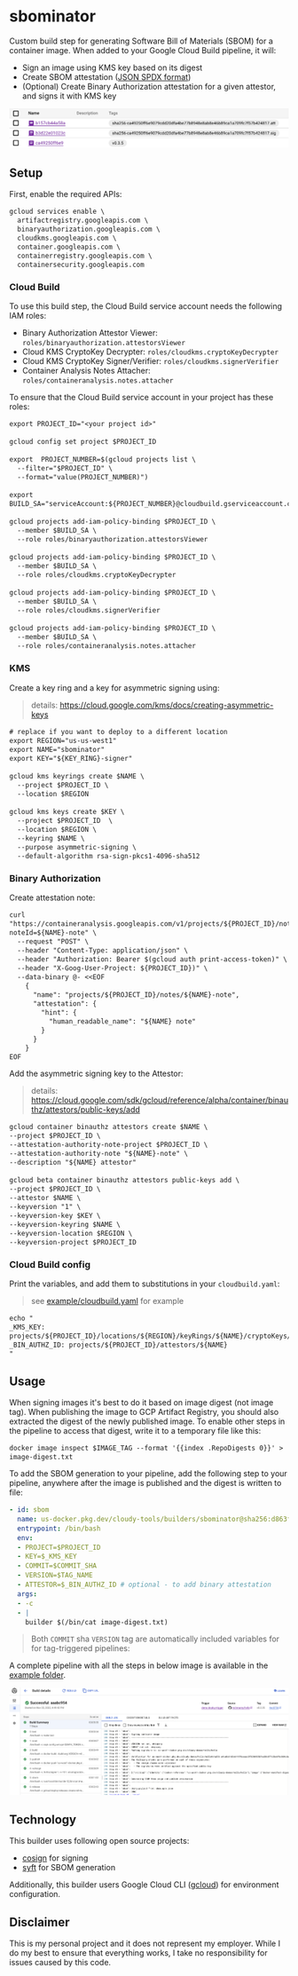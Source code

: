 # sbominator

Custom build step for generating Software Bill of Materials (SBOM) for a container image. When added to your Google Cloud Build pipeline, it will:

* Sign an image using KMS key based on its digest
* Create SBOM attestation ([JSON SPDX format](https://github.com/spdx/spdx-spec/blob/v2.2/schemas/spdx-schema.json)) 
* (Optional) Create Binary Authorization attestation for a given attestor, and signs it with KMS key

![](images/reg.png)

## Setup 

First, enable the required APIs:

```shell
gcloud services enable \
  artifactregistry.googleapis.com \
  binaryauthorization.googleapis.com \
  cloudkms.googleapis.com \
  container.googleapis.com \
  containerregistry.googleapis.com \
  containersecurity.googleapis.com
```

### Cloud Build

To use this build step, the Cloud Build service account needs the following IAM roles:

* Binary Authorization Attestor Viewer: `roles/binaryauthorization.attestorsViewer`
* Cloud KMS CryptoKey Decrypter: `roles/cloudkms.cryptoKeyDecrypter`
* Cloud KMS CryptoKey Signer/Verifier: `roles/cloudkms.signerVerifier`
* Container Analysis Notes Attacher: `roles/containeranalysis.notes.attacher`

To ensure that the Cloud Build service account in your project has these roles:

```shell
export PROJECT_ID="<your project id>"

gcloud config set project $PROJECT_ID

export  PROJECT_NUMBER=$(gcloud projects list \
  --filter="$PROJECT_ID" \
  --format="value(PROJECT_NUMBER)")

export BUILD_SA="serviceAccount:${PROJECT_NUMBER}@cloudbuild.gserviceaccount.com"

gcloud projects add-iam-policy-binding $PROJECT_ID \
  --member $BUILD_SA \
  --role roles/binaryauthorization.attestorsViewer

gcloud projects add-iam-policy-binding $PROJECT_ID \
  --member $BUILD_SA \
  --role roles/cloudkms.cryptoKeyDecrypter

gcloud projects add-iam-policy-binding $PROJECT_ID \
  --member $BUILD_SA \
  --role roles/cloudkms.signerVerifier

gcloud projects add-iam-policy-binding $PROJECT_ID \
  --member $BUILD_SA \
  --role roles/containeranalysis.notes.attacher
```

### KMS 

Create a key ring and a key for asymmetric signing using:

> details: https://cloud.google.com/kms/docs/creating-asymmetric-keys

```shell
# replace if you want to deploy to a different location
export REGION="us-us-west1" 
export NAME="sbominator"
export KEY="${KEY_RING}-signer"

gcloud kms keyrings create $NAME \
  --project $PROJECT_ID \
  --location $REGION

gcloud kms keys create $KEY \
  --project $PROJECT_ID  \
  --location $REGION \
  --keyring $NAME \
  --purpose asymmetric-signing \
  --default-algorithm rsa-sign-pkcs1-4096-sha512
```

### Binary Authorization

Create attestation note:

```shell
curl "https://containeranalysis.googleapis.com/v1/projects/${PROJECT_ID}/notes/?noteId=${NAME}-note" \
  --request "POST" \
  --header "Content-Type: application/json" \
  --header "Authorization: Bearer $(gcloud auth print-access-token)" \
  --header "X-Goog-User-Project: ${PROJECT_ID})" \
  --data-binary @- <<EOF
    {
      "name": "projects/${PROJECT_ID}/notes/${NAME}-note",
      "attestation": {
        "hint": {
          "human_readable_name": "${NAME} note"
        }
      }
    }
EOF
```

Add the asymmetric signing key to the Attestor:

> details: https://cloud.google.com/sdk/gcloud/reference/alpha/container/binauthz/attestors/public-keys/add


```shell
gcloud container binauthz attestors create $NAME \
--project $PROJECT_ID \
--attestation-authority-note-project $PROJECT_ID \
--attestation-authority-note "${NAME}-note" \
--description "${NAME} attestor"

gcloud beta container binauthz attestors public-keys add \
--project $PROJECT_ID \
--attestor $NAME \
--keyversion "1" \
--keyversion-key $KEY \
--keyversion-keyring $NAME \
--keyversion-location $REGION \
--keyversion-project $PROJECT_ID
```

### Cloud Build config

Print the variables, and add them to substitutions in your `cloudbuild.yaml`:

> see [example/cloudbuild.yaml](example/cloudbuild.yaml) for example

```shell
echo "
_KMS_KEY: projects/${PROJECT_ID}/locations/${REGION}/keyRings/${NAME}/cryptoKeys/${KEY}/cryptoKeyVersions/1
_BIN_AUTHZ_ID: projects/${PROJECT_ID}/attestors/${NAME}
"
```


## Usage

When signing images it's best to do it based on image digest (not image tag). When publishing the image to GCP Artifact Registry, you should also extracted the digest of the newly published image. To enable other steps in the pipeline to access that digest, write it to a temporary file like this:

```shell
docker image inspect $IMAGE_TAG --format '{{index .RepoDigests 0}}' > image-digest.txt
```

To add the SBOM generation to your pipeline, add the following step to your pipeline, anywhere after the image is published and the digest is written to file:

```yaml
- id: sbom
  name: us-docker.pkg.dev/cloudy-tools/builders/sbominator@sha256:d863f7bdf10e63f9f43298e73aad5886b87245827497b8333c038d6c1d2bdc58
  entrypoint: /bin/bash
  env:
  - PROJECT=$PROJECT_ID
  - KEY=$_KMS_KEY
  - COMMIT=$COMMIT_SHA
  - VERSION=$TAG_NAME
  - ATTESTOR=$_BIN_AUTHZ_ID # optional - to add binary attestation
  args:
  - -c
  - |
    builder $(/bin/cat image-digest.txt)
```

> Both `COMMIT` sha `VERSION` tag are automatically included variables for for tag-triggered pipelines: 

A complete pipeline with all the steps in below image is available in the [example folder](example/cloudbuild.yaml).

![](images/build.png)

## Technology 

This builder uses following open source projects:

* [cosign](https://github.com/sigstore/cosign) for signing
* [syft](https://github.com/anchore/syft) for SBOM generation 

Additionally, this builder users Google Cloud CLI ([gcloud](https://cloud.google.com/sdk/gcloud)) for environment configuration.

## Disclaimer

This is my personal project and it does not represent my employer. While I do my best to ensure that everything works, I take no responsibility for issues caused by this code.